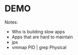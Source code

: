 # DEMO

Notes:
- Who is building slow apps
- Apps that are hard to maintain
- jps
- vmmap PID | grep Physical